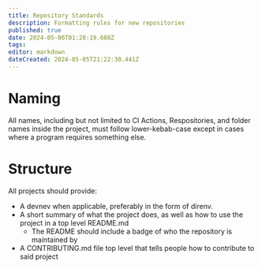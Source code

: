 ```yaml
---
title: Repository Standards
description: Formatting rules for new repositories
published: true
date: 2024-05-06T01:28:19.608Z
tags: 
editor: markdown
dateCreated: 2024-05-05T21:22:30.441Z
---
```


# Naming
All names, including but not limited to CI Actions, Respositories, and folder names inside the project, must follow lower-kebab-case except in cases where a program requires something else.

# Structure
All projects should provide:
- A devnev when applicable, preferably in the form of direnv. 
- A short summary of what the project does, as well as how to use the project in a top level README.​md
	- The README should include a badge of who the repository is maintained by
- A CONTRIBUTING.​md file top level that tells people how to contribute to said project
